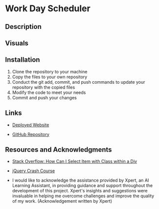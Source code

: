 # Work Day Scheduler

## Description



## Visuals




## Installation
1. Clone the repository to your machine
2. Copy the files to your own repository
3. Conduct the git add, commit, and push commands to update your repository with the copied files
4. Modify the code to meet your needs
5. Commit and push your changes


## Links
- [Deployed Website](https://hwoolford.github.io/work-day-scheduler/)

- [GitHub Repository](https://github.com/hwoolford/work-day-scheduler)


## Resources and Acknowledgments
- [Stack Overflow: How Can I Select Item with Class within a Div](https://stackoverflow.com/questions/6933763/how-can-i-select-item-with-class-within-a-div)

- [jQuery Crash Course](https://youtube.com/playlist?list=PLillGF-RfqbYJVXBgZ_nA7FTAAEpp_IAc&si=Mbf-d_1vkJ0ypRaX)

- I would like to acknowledge the assistance provided by Xpert, an AI Learning Assistant, in providing guidance and support throughout the development of this project. Xpert's insights and suggestions were invaluable in helping me overcome challenges and improve the quality of my work. (Acknowledgement written by Xpert)